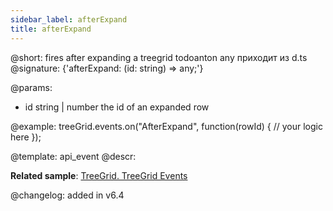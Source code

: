 ```yaml
---
sidebar_label: afterExpand
title: afterExpand
---          
```


@short: fires after expanding a treegrid
todoanton any приходит из d.ts
@signature: {'afterExpand: (id: string) => any;'}
	
@params:
- id			string | number		the id of an expanded row

@example:
treeGrid.events.on("AfterExpand", function(rowId) {
    // your logic here
});

@template:	api_event
@descr:

**Related sample**: [TreeGrid. TreeGrid Events	](https://snippet.dhtmlx.com/sgwnxshe)

@changelog: added in v6.4
